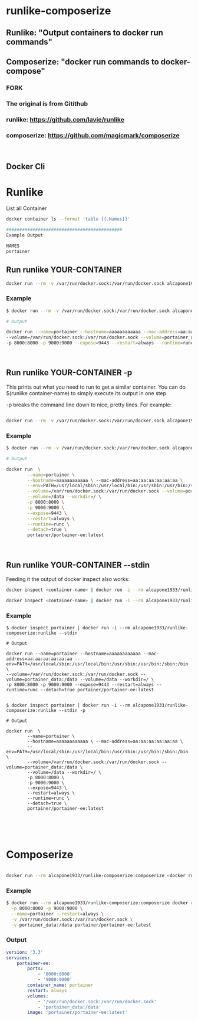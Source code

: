 # runlike-composerize

## Runlike: "Output containers to docker run commands" 

## Composerize: "docker run commands to docker-compose"


### FORK
### The original is from Gitithub
### runlike: https://github.com/lavie/runlike
### composerize: https://github.com/magicmark/composerize

&nbsp;

## Docker Cli


# Runlike

List all Container
```bash
docker container ls --format 'table {{.Names}}'

############################################
Example Output

NAMES
portainer
```

## Run runlike YOUR-CONTAINER 

```bash
docker run --rm -v /var/run/docker.sock:/var/run/docker.sock alcapone1933/runlike-composerize:runlike YOUR-CONTAINER 
```

### Example

```bash
$ docker run --rm -v /var/run/docker.sock:/var/run/docker.sock alcapone1933/runlike-composerize:runlike portianer

# Output

docker run --name=portainer --hostname=aaaaaaaaaaaa --mac-address=aa:aa:aa:aa:aa:aa --env=PATH=/usr/local/sbin:/usr/local/bin:/usr/sbin:/usr/bin:/sbin:/bin \
--volume=/var/run/docker.sock:/var/run/docker.sock --volume=portainer_data:/data --volume=/data --workdir=/ \
-p 8000:8000 -p 9000:9000 --expose=9443 --restart=always --runtime=runc --detach=true portainer/portainer-ee:latest
```

&nbsp;

## Run runlike YOUR-CONTAINER -p

This prints out what you need to run to get a similar container. You can do $(runlike container-name) to simply execute its output in one step.

-p breaks the command line down to nice, pretty lines. For example:

```bash

docker run --rm -v /var/run/docker.sock:/var/run/docker.sock alcapone1933/runlike-composerize:runlike -p YOUR-CONTAINER
```

### Example

```bash
$ docker run --rm -v /var/run/docker.sock:/var/run/docker.sock alcapone1933/runlike-composerize:runlike -p portianer

# Output

docker run  \
        --name=portainer \
        --hostname=aaaaaaaaaaaa \ --mac-address=aa:aa:aa:aa:aa:aa \
        --env=PATH=/usr/local/sbin:/usr/local/bin:/usr/sbin:/usr/bin:/sbin:/bin \
        --volume=/var/run/docker.sock:/var/run/docker.sock --volume=portainer_data:/data \
        --volume=/data --workdir=/ \
        -p 8000:8000 \
        -p 9000:9000 \
        --expose=9443 \
        --restart=always \
        --runtime=runc \
        --detach=true \
        portainer/portainer-ee:latest
```

&nbsp;

## Run runlike YOUR-CONTAINER --stdin

Feeding it the output of docker inspect also works:

```bash
docker inspect <container-name> | docker run -i --rm alcapone1933/runlike-composerize:runlike --stdin

docker inspect <container-name> | docker run -i --rm alcapone1933/runlike-composerize:runlike --stdin -p
```
### Example

```
$ docker inspect portainer | docker run -i --rm alcapone1933/runlike-composerize:runlike --stdin

# Output

docker run --name=portainer --hostname=aaaaaaaaaaaa --mac-address=aa:aa:aa:aa:aa:aa --env=PATH=/usr/local/sbin:/usr/local/bin:/usr/sbin:/usr/bin:/sbin:/bin \
--volume=/var/run/docker.sock:/var/run/docker.sock --volume=portainer_data:/data --volume=/data --workdir=/ \
-p 8000:8000 -p 9000:9000 --expose=9443 --restart=always --runtime=runc --detach=true portainer/portainer-ee:latest


$ docker inspect portainer | docker run -i --rm alcapone1933/runlike-composerize:runlike --stdin -p

# Output

docker run  \
        --name=portainer \
        --hostname=aaaaaaaaaaaa \ --mac-address=aa:aa:aa:aa:aa:aa \
        --env=PATH=/usr/local/sbin:/usr/local/bin:/usr/sbin:/usr/bin:/sbin:/bin \
        --volume=/var/run/docker.sock:/var/run/docker.sock --volume=portainer_data:/data \
        --volume=/data --workdir=/ \
        -p 8000:8000 \
        -p 9000:9000 \
        --expose=9443 \
        --restart=always \
        --runtime=runc \
        --detach=true \
        portainer/portainer-ee:latest
```

&nbsp;

&nbsp;

# Composerize

```bash

docker run --rm alcapone1933/runlike-composerize:composerize <docker run command>

```

### Example

```bash
$ docker run --rm alcapone1933/runlike-composerize:composerize docker run -d \
  -p 8000:8000 -p 9000:9000 \
  --name=portainer --restart=always \
  -v /var/run/docker.sock:/var/run/docker.sock \
  -v portainer_data:/data portainer/portainer-ee:latest
```
### Output
```yaml
version: '3.3'
services:
    portainer-ee:
        ports:
            - '8000:8000'
            - '9000:9000'
        container_name: portainer
        restart: always
        volumes:
            - '/var/run/docker.sock:/var/run/docker.sock'
            - 'portainer_data:/data'
        image: 'portainer/portainer-ee:latest'
```
